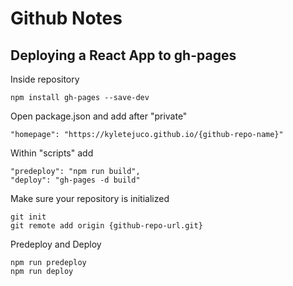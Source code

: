 # Github Notes

## Deploying a React App to gh-pages

Inside repository

```
npm install gh-pages --save-dev
```

Open package.json and add after "private"
```
"homepage": "https://kyletejuco.github.io/{github-repo-name}"
```

Within "scripts" add
```
"predeploy": "npm run build",
"deploy": "gh-pages -d build"
```

Make sure your repository is initialized
```
git init
git remote add origin {github-repo-url.git}
```

Predeploy and Deploy
```
npm run predeploy
npm run deploy
```